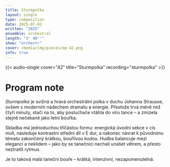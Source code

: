 ```yaml
---
title: Sturmpolka
layout: single
type: composition
date: 2025-07-02
written: "2025"
ensemble: orchestral
length: "3' 40''"
show: "orchestr"
cover: /media/img/pieces/op-42.png
info: true
---
```


{{< audio-single cover="42" title="Sturmpolka" recording="sturmpolka" >}}

# Program note

*Sturmpolka* je svižná a hravá orchestrální polka v duchu Johanna Strausse, ovšem s moderním nádechem dramatu a energie. Přestože trvá méně než čtyři minuty, stačí na to, aby posluchače vtáhla do víru tance – a zmizela stejně nečekaně jako letní bouřka.

Skladba má jednoduchou tříčástou formu: energická úvodní sekce v cis moll, následuje kontrastní střední díl v E dur, a nakonec návrat k původnímu tématu zakončený krátkou, bouřlivou kodou. Hudba balancuje mezi elegancí a neklidem – jako by se tanečníci nechali unášet větrem, a přesto neztratili rytmus.

Je to taková malá taneční bouře – krátká, intenzivní, nezapomenutelná.